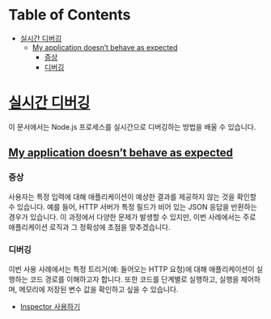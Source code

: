 # Table of Contents

- [실시간 디버깅](#실시간-디버깅)
  - [My application doesn’t behave as expected](#my-application-doesnt-behave-as-expected)
    - [증상](#증상)
    - [디버깅](#디버깅)

# [실시간 디버깅](https://nodejs.org/en/learn/modules/publishing-a-package#live-debugging)

이 문서에서는 Node.js 프로세스를 실시간으로 디버깅하는 방법을 배울 수 있습니다.


## [My application doesn’t behave as expected](https://nodejs.org/en/learn/modules/publishing-a-package#my-application-doesnt-behave-as-expected)





### 증상

사용자는 특정 입력에 대해 애플리케이션이 예상한 결과를 제공하지 않는 것을 확인할 수 있습니다. 예를 들어, HTTP 서버가 특정 필드가 비어 있는 JSON 응답을 반환하는 경우가 있습니다. 이 과정에서 다양한 문제가 발생할 수 있지만, 이번 사례에서는 주로 애플리케이션 로직과 그 정확성에 초점을 맞추겠습니다.


### 디버깅

이번 사용 사례에서는 특정 트리거(예: 들어오는 HTTP 요청)에 대해 애플리케이션이 실행하는 코드 경로를 이해하고자 합니다. 또한 코드를 단계별로 실행하고, 실행을 제어하며, 메모리에 저장된 변수 값을 확인하고 싶을 수 있습니다.

-   [Inspector 사용하기](https://nodejs.org/en/learn/diagnostics/live-debugging/using-inspector)


